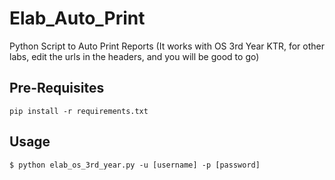# Elab_Auto_Print
Python Script to Auto Print Reports
(It works with OS 3rd Year KTR, for other labs, edit the urls in the headers, and you will be good to go)
## Pre-Requisites 
```
pip install -r requirements.txt
```

## Usage
```
$ python elab_os_3rd_year.py -u [username] -p [password]
```
